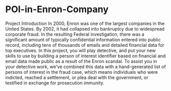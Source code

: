 # POI-in-Enron-Company
Project Introduction
In 2000, Enron was one of the largest companies in the United States.
By 2002, it had collapsed into bankruptcy due to widespread corporate fraud. 
In the resulting Federal investigation, there was a significant amount of typically confidential information entered into public record,
including tens of thousands of emails and detailed financial data for top executives.
In this project, you will play detective, and put your new skills to use by building a person of interest identifier based on financial and
email data made public as a result of the Enron scandal.
To assist you in your detective work, we've combined this data with a hand-generated list of persons of interest in the fraud case, which 
means individuals who were indicted, reached a settlement, or plea deal with the government, or testified in exchange for prosecution 
immunity.
